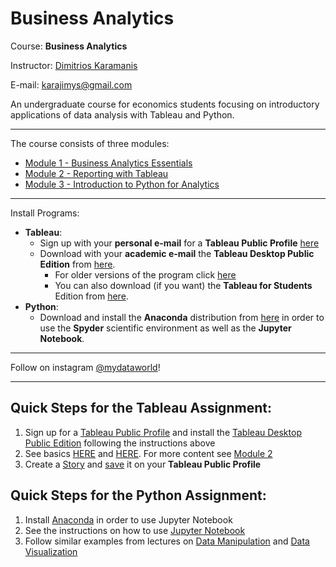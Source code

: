 <!--
<p align="center">
<img src="images/unipi_logo.png">
</p>
-->

# Business Analytics

<!-- Economics Department, University of Piraeus, 18534 Piraeus, Greece -->

Course: **Business Analytics**

<!--Professors: [Yannis A. Pollalis](https://www.unipi.gr/unipi/en/yannis.html), [Athanassios Vozikis](https://www.unipi.gr/unipi/en/avozik.html) -->

Instructor: [Dimitrios Karamanis](https://www.linkedin.com/in/dimitrios-karamanis/)

E-mail: karajimys@gmail.com  

An undergraduate course for economics students focusing on introductory applications of data analysis with Tableau and Python.

------------------------------------------------------------------------------------------------------------------------
The course consists of three modules:
- [Module 1 - Business Analytics Essentials](https://github.com/karajimys/BusinessAnalytics/tree/main/Module%201%20-%20Business%20Analytics%20Essentials)
- [Module 2 - Reporting with Tableau](https://github.com/karajimys/BusinessAnalytics/tree/main/Module%202%20-%20Reporting%20with%20Tableau)
- [Module 3 - Introduction to Python for Analytics](https://github.com/karajimys/BusinessAnalytics/tree/main/Module%203%20-%20Introduction%20to%20Python%20for%20Analytics)
------------------------------------------------------------------------------------------------------------------------
Install Programs:

- **Tableau**:
  - Sign up with your **personal e-mail** for a **Tableau Public Profile** [here](https://public.tableau.com/app/discover) 
  - Download with your **academic e-mail** the **Tableau Desktop Public Edition** from [here](https://www.tableau.com/products/public/download). 
    - For older versions of the program click [here](https://www.tableau.com/support/releases?_ga=2.163094654.312440662.1665430260-281830350.1663861749)
    - You can also download (if you want) the **Tableau for Students** Edition from [here](https://www.tableau.com/academic/students).
- **Python**: 
  - Download and install the **Anaconda** distribution from [here](https://www.anaconda.com/products/distribution) in order to use the **Spyder** scientific environment as well as the **Jupyter Notebook**. 

------------------------------------------------------------------------------------------------------------------------
Follow on instagram [@mydataworld](https://www.instagram.com/mydataworld/?hl=en)!



------------------------------------------------------------------------------------------------------------------------
## Quick Steps for the Tableau Assignment:
1. Sign up for a [Tableau Public Profile](https://public.tableau.com/app/discover) and install the [Tableau Desktop Public Edition](https://www.tableau.com/products/public/download) following the instructions above
2. See basics [HERE](https://public.tableau.com/app/resources/learn) and [HERE](https://help.tableau.com/current/guides/get-started-tutorial/en-us/get-started-tutorial-connect.htm). For more content see [Module 2](https://github.com/karajimys/BusinessAnalytics/tree/main/Module%202%20-%20Reporting%20with%20Tableau)
3. Create a [Story](https://www.youtube.com/watch?v=FgVnTwGqlfM&ab_channel=Marketing353) and [save](https://www.youtube.com/watch?v=ovZJyqLaypY&ab_channel=2021TableauCourse) it on your **Tableau Public Profile** 

## Quick Steps for the Python Assignment:
1. Install [Anaconda](https://www.anaconda.com/products/distribution) in order to use Jupyter Notebook
2. See the instructions on how to use [Jupyter Notebook](https://github.com/karajimys/BusinessAnalytics/blob/main/Module%203%20-%20Introduction%20to%20Python%20for%20Analytics/%CE%92%CE%B1%CF%83%CE%B9%CE%BA%CE%AD%CF%82%20%CE%9B%CE%B5%CE%B9%CF%84%CE%BF%CF%85%CF%81%CE%B3%CE%AF%CE%B5%CF%82%20Jupyter%20Notebook.pdf)
3. Follow similar examples from lectures on [Data Manipulation](https://github.com/karajimys/BusinessAnalytics/tree/main/Module%203%20-%20Introduction%20to%20Python%20for%20Analytics/2.%20Data%20Manipulation) and [Data Visualization](https://github.com/karajimys/BusinessAnalytics/tree/main/Module%203%20-%20Introduction%20to%20Python%20for%20Analytics/3.%20Data%20Visualization)








